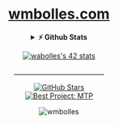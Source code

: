 <span align="center">
 <h1><a href="https://wmbolles.com">wmbolles.com</a> </h1>

</span>

<details align="center">
  <summary><b>⚡ Github Stats</b></summary>
  <br />
  <img height="180em" src="https://github-profile-summary-cards.vercel.app/api/cards/profile-details?username=wmbolles&theme=dracula" />
  <br/>
  <img height="180em" src="https://github-profile-summary-cards.vercel.app/api/cards/productive-time?username=wmbolles&theme=dracula"/>
  <img height="180em" src="https://github-profile-summary-cards.vercel.app/api/cards/stats?username=wmbolles&theme=dracula"/>
  <img height="180em" src="https://github-profile-summary-cards.vercel.app/api/cards/repos-per-language?username=wmbolles&theme=dracula"/>
  <img height="180em" src="https://github-profile-summary-cards.vercel.app/api/cards/most-commit-language?username=wmbolles&theme=dracula"/>
  <p align="center">____________________________</p>
</details>


<p align="center">
<a href="https://github.com/oakoudad/badge42"><img src="https://badge.mediaplus.ma/kettlebells/wabolles" alt="wabolles's 42 stats" /></a>
</p>

<span align="center">
<p align="center">____________________________</p>
  
[![GitHub Stars](https://img.shields.io/github/stars/wmbolles?style=social)](https://github.com/wmbolles?tab=stars) <br>
[![Best Project: MTP](https://img.shields.io/static/v1?label=Best%20Project&message=MTP&color=brightgreen)](https://github.com/wmbolles/MTP?tab=MTP)
<p align="center"> <img src="https://komarev.com/ghpvc/?username=wmbolles&label=Profile%20views&color=0e15b6&style=flat" alt="wmbolles" /> </p>
</span>

